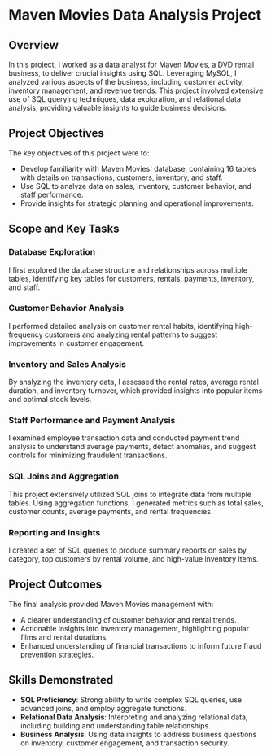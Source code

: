# Maven Movies Data Analysis Project

## Overview
In this project, I worked as a data analyst for Maven Movies, a DVD rental business, to deliver crucial insights using SQL. Leveraging MySQL, I analyzed various aspects of the business, including customer activity, inventory management, and revenue trends. This project involved extensive use of SQL querying techniques, data exploration, and relational data analysis, providing valuable insights to guide business decisions.

## Project Objectives
The key objectives of this project were to:
- Develop familiarity with Maven Movies' database, containing 16 tables with details on transactions, customers, inventory, and staff.
- Use SQL to analyze data on sales, inventory, customer behavior, and staff performance.
- Provide insights for strategic planning and operational improvements.

## Scope and Key Tasks

### Database Exploration
I first explored the database structure and relationships across multiple tables, identifying key tables for customers, rentals, payments, inventory, and staff.

### Customer Behavior Analysis
I performed detailed analysis on customer rental habits, identifying high-frequency customers and analyzing rental patterns to suggest improvements in customer engagement.

### Inventory and Sales Analysis
By analyzing the inventory data, I assessed the rental rates, average rental duration, and inventory turnover, which provided insights into popular items and optimal stock levels.

### Staff Performance and Payment Analysis
I examined employee transaction data and conducted payment trend analysis to understand average payments, detect anomalies, and suggest controls for minimizing fraudulent transactions.

### SQL Joins and Aggregation
This project extensively utilized SQL joins to integrate data from multiple tables. Using aggregation functions, I generated metrics such as total sales, customer counts, average payments, and rental frequencies.

### Reporting and Insights
I created a set of SQL queries to produce summary reports on sales by category, top customers by rental volume, and high-value inventory items.

## Project Outcomes
The final analysis provided Maven Movies management with:
- A clearer understanding of customer behavior and rental trends.
- Actionable insights into inventory management, highlighting popular films and rental durations.
- Enhanced understanding of financial transactions to inform future fraud prevention strategies.

## Skills Demonstrated

- **SQL Proficiency**: Strong ability to write complex SQL queries, use advanced joins, and employ aggregate functions.
- **Relational Data Analysis**: Interpreting and analyzing relational data, including building and understanding table relationships.
- **Business Analysis**: Using data insights to address business questions on inventory, customer engagement, and transaction security.
